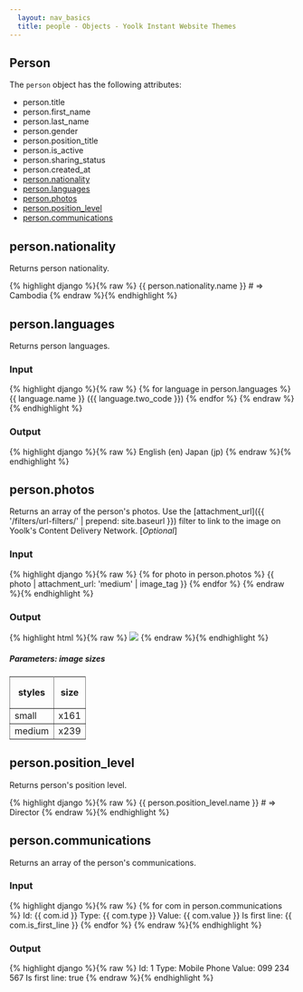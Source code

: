 ```yaml
---
  layout: nav_basics
  title: people - Objects - Yoolk Instant Website Themes
---
```


<h2 class="section-title">Person</h2>

The <code>person</code> object has the following attributes:

<div class="panel">
  <div class="panel-body">
    <ul>
      <li>
        person.title
      </li>
      <li>
        person.first_name
      </li>
      <li>
        person.last_name
      </li>
      <li>
        person.gender
      </li>
      <li>
        person.position_title
      </li>
      <li>
        person.is_active
      </li>
      <li>
        person.sharing_status
      </li>
      <li>
        person.created_at
      </li>
      <li>
        <a href="#nationality">person.nationality</a>
      </li>
      <li>
        <a href="#languages">person.languages</a>
      </li>
      <li>
        <a href="#photos">person.photos</a>
      </li>
      <li>
        <a href="#position_level">person.position_level</a>
      </li>
      <li>
        <a href="#communications">person.communications</a>
      </li>
    </ul>
  </div>
</div>


<h2 class="tags" id="nationality">person.nationality</h2>

Returns person nationality.

<div class="panel">
  <div class="panel-body">
{% highlight django %}{% raw %}
{{ person.nationality.name }}
# => Cambodia
{% endraw %}{% endhighlight %}
  </div>
</div>

<h2 class="tags" id="languages">person.languages</h2>

Returns person languages.

<div class="panel">
  <div class="panel-header">
    <h3>Input</h3>
  </div>
  <div class="panel-body">
{% highlight django %}{% raw %}
{% for language in person.languages %}
  {{ language.name }} ({{ language.two_code }})
{% endfor %}
{% endraw %}{% endhighlight %}
  </div>
</div>

<div class="panel">
  <div class="panel-header">
    <h3>Output</h3>
  </div>
  <div class="panel-body">
{% highlight django %}{% raw %}
English (en)
Japan (jp)
{% endraw %}{% endhighlight %}
  </div>
</div>

<h2 class="tags" id="photos">person.photos</h2>

Returns an array of the person's photos. Use the [attachment_url]({{ '/filters/url-filters/' | prepend: site.baseurl }}) filter to link to the image on Yoolk's Content Delivery Network. [*Optional*]

<div class="panel">
  <div class="panel-header">
    <h3>Input</h3>
  </div>
  <div class="panel-body">
{% highlight django %}{% raw %}
{% for photo in person.photos %}
  {{ photo | attachment_url: 'medium' | image_tag }}
{% endfor %}
{% endraw %}{% endhighlight %}
  </div>
</div>

<div class="panel">
  <div class="panel-header">
    <h3>Output</h3>
  </div>
  <div class="panel-body">
{% highlight html %}{% raw %}
<img src="http://s-yoolk-images1.yoolk.com/kh/person_images/medium/1367097277/1250047?1367097277" />
{% endraw %}{% endhighlight %}
  </div>
</div>

<h5 class="sub-section-title">
  Parameters: image sizes
</h5>
<table class="table" rules="all" frame="void">
  <tr>
    <th height="56">styles</th>
    <th>size</th>
  </tr>
  <tr>
    <td>small</td>
    <td>x161</td>
  </tr>
  <tr>
    <td>medium</td>
    <td>x239</td>
  </tr>
</table>

<h2 class="tags" id="position_level">person.position_level</h2>

Returns person's position level.

<div class="panel">
  <div class="panel-body">
{% highlight django %}{% raw %}
{{ person.position_level.name }}
# => Director
{% endraw %}{% endhighlight %}
  </div>
</div>

<h2 class="tags" id="communications">person.communications</h2>

Returns an array of the person's communications.

<div class="panel">
  <div class="panel-header">
    <h3>Input</h3>
  </div>
  <div class="panel-body">
{% highlight django %}{% raw %}
{% for com in person.communications %}
  Id: {{ com.id }}
  Type: {{ com.type }}
  Value: {{ com.value }}
  Is first line: {{ com.is_first_line }}
{% endfor %}
{% endraw %}{% endhighlight %}
  </div>
</div>

<div class="panel">
  <div class="panel-header">
    <h3>Output</h3>
  </div>
  <div class="panel-body">
{% highlight django %}{% raw %}
Id: 1
Type: Mobile Phone
Value: 099 234 567
Is first line: true
{% endraw %}{% endhighlight %}
  </div>
</div>